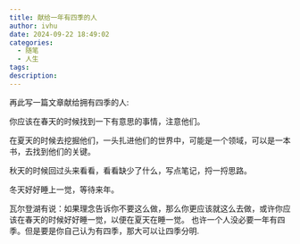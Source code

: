 ```yaml
---
title: 献给一年有四季的人
author: ivhu
date: 2024-09-22 18:49:02
categories:
  - 随笔
  - 人生
tags:
description:
---
```


再此写一篇文章献给拥有四季的人:

你应该在春天的时候找到一下有意思的事情，注意他们。

在夏天的时候去挖掘他们，一头扎进他们的世界中，可能是一个领域，可以是一本书，去找到他们的关键。

秋天的时候回过头来看看，看看缺少了什么，写点笔记，捋一捋思路。

冬天好好睡上一觉，等待来年。

瓦尔登湖有说：如果理念告诉你不要这么做，那么你更应该就这么去做，或许你应该在春天的时候好好睡一觉，以便在夏天在睡一觉。
也许一个人没必要一年有四季。但是要是你自己认为有四季，那大可以让四季分明.
